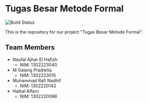 # Tugas Besar Metode Formal

![Build Status](https://img.shields.io/badge/build-passing-brightgreen)

This is the repository for our project "Tugas Besar Metode Formal".

## Team Members
- Naufal Ajhar El Hafizh
  - NIM: 1302223040
- M Galang Pradwita
  - NIM: 1302223015
- Muhammad Rafi Nadhif
  - NIM: 1302220142
- Haikal Alfaro
  - NIM: 1302220098

